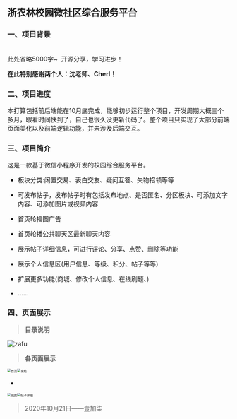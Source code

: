 ## 浙农林校园微社区综合服务平台

### 一、项目背景

​	
此处省略5000字~
​	开源分享，学习进步！


**在此特别感谢两个人：沈老师、Cherl！**



### 二、项目进度

本打算包括前后端能在10月底完成，能够初步运行整个项目，开发周期大概三个多月，眼看时间快到了，自己也很久没更新代码了。整个项目只实现了大部分前端页面美化以及前端逻辑功能，并未涉及后端交互。





### 三、项目简介

这是一款基于微信小程序开发的校园综合服务平台。

- 板块分类:闲置交易、表白交友、疑问互答、失物招领等等

- 可发布帖子，发布帖子时有包括发布地点、是否匿名、分区板块、可添加文字内容、可添加图片或视频内容
- 首页轮播图广告

- 首页轮播公共聊天区最新聊天内容

- 展示帖子详细信息，可进行评论、分享、点赞、删除等功能

- 展示个人信息区(用户信息、等级、积分、帖子等等)

- 扩展更多功能(商城、修改个人信息、在线刷题、)
- ......



### 四、页面展示

> **目录说明**

![zafu](zafu.png)

> **各页面展示**

<img src="首页.jpg" alt="首页" style="zoom:50%;" /><img src="发帖.jpg" alt="发帖" style="zoom:50%;" />





- 

<img src="我的.jpg" alt="我的" style="zoom:50%;" /><img src="帖子详细.jpg" alt="帖子详细" style="zoom:50%;" />





> 2020年10月21日——壹加柒
